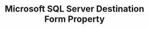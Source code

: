 ---
# -------------------------- #
#     USING THIS TEMPLATE    #
# -------------------------- #

## NEED HELP USING THIS TEMPLATE? SEE:
## https://docs-about-stitch-docs.netlify.com/reference/connect-templates/destination-form-property/
## FOR INSTRUCTIONS & REFERENCE INFO

## PLEASE REMOVE COMMENTS WHEN FINISHED



# -------------------------- #
#        CONTENT TYPE        #
# -------------------------- #

product-type: "connect"
content-type: "api-form"
form-type: "destination"
key: "destination-form-properties-microsoft-sql-server-object"


# -------------------------- #
#        OBJECT INFO         #
# -------------------------- #

title: "Microsoft SQL Server Destination Form Property"
api-type: "mssql_server"
display-name: "Microsoft SQL Server"

docs-name: "microsoft-sql-server"
db-type: "microsoft-sql-server"

property-description: ""
## Used to create a description for the object that doesn't adhere to the standard in _developers/connect/api/documentation/api-form-properties.html
## See the Heap object for an example

description: ""


# -------------------------- #
#      OBJECT ATTRIBUTES     #
# -------------------------- #

# uses-common-fields: true/false
## See these fields in _data/connect/common/destination-forms.yml > all-destinations

# object-attributes:
#   - name: ""
#     type: ""
#     required: true/false
#     description: ""
#     value: ""
---
